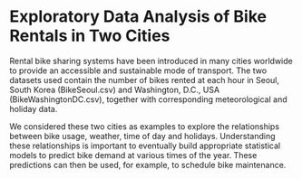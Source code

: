 # Exploratory Data Analysis of Bike Rentals in Two Cities

Rental bike sharing systems have been introduced in many cities worldwide to provide an accessible and sustainable mode of transport. The two datasets used contain the number of bikes rented at each hour in Seoul, South Korea (BikeSeoul.csv) and Washington, D.C., USA (BikeWashingtonDC.csv), together with corresponding meteorological and holiday data.

We considered these two cities as examples to explore the relationships between bike usage, weather, time of day and holidays. Understanding these relationships is important to eventually build appropriate statistical models to predict bike demand at various times of the year. These predictions can then be used, for example, to schedule bike maintenance.
